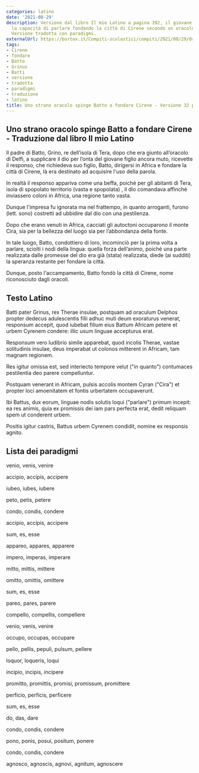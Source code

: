 ```yaml
---
categories: latino
date: '2021-08-29'
description: Versione dal libro Il mio Latino a pagina 392, il giovane Batto otterrà
  la capacità di parlare fondando la città di Cirene secondo un oracolo di Apollo.
  Versione tradotta con paradigmi.
externalUrl: https://bortox.it/Compiti-scolastici/compiti/2021/08/29/Oracolo-spinge-Batto-fondare-Cirene.html
tags:
- Cirene
- fondare
- Batto
- Grinus
- Batti
- versione
- tradotta
- paradigmi
- traduzione
- latino
title: Uno strano oracolo spinge Batto a fondare Cirene - Versione 32 pagina 392
---
```


## Uno strano oracolo spinge Batto a fondare Cirene - Traduzione dal libro Il mio Latino

Il padre di Batto, Grino, re dell’isola di Tera, dopo che era giunto all’oracolo di Delfi, a supplicare il dio per l’onta del giovane figlio ancora muto, ricevette il responso, che richiedeva suo figlio, Batto, dirigersi in Africa e fondare la città di Cirene, là era destinato ad acquisire l'uso della parola.

In realtà il responso appariva come una beffa, poiché per gli abitanti di Tera, isola di spopolato territorio (vasta e spopolata) , il dio comandava affinché inviassero coloni in Africa, una regione tanto vasta.

Dunque l'impresa fu ignorata ma nel frattempo, in quanto arroganti, furono (lett. sono) costretti ad ubbidire dal dio con una pestilenza.

Dopo che erano venuti in Africa, cacciati gli autoctoni occuparono il monte Cira, sia per la bellezza del luogo sia per l’abbondanza della fonte. 

In tale luogo, Batto, condottiero di loro, incominciò per la prima volta a parlare, sciolti i nodi della lingua: quella forza dell’animo, poiché una parte realizzata dalle promesse del dio era già (stata) realizzata, diede (ai sudditi) la speranza restante per fondare la città.

Dunque, posto l'accampamento, Batto fondò la città di Cirene, nome riconosciuto dagli oracoli. 

## Testo Latino

Batti pater Grinus, rex Therae insulae, postquam ad oraculum Delphos propter dedecus adulescentis filii adhuc muti deum exoraturus venerat, responsum accepit, quod iubebat filium eius Battum Africam petere et urbem Cyrenem condere: illic usum linguae accepturus erat.

Responsum vero ludibrio simile apparebat, quod incolis Therae, vastae solitudinis insulae, deus imperabat ut colonos mitterent in Africam, tam magnam regionem.

Res igitur omissa est, sed interiecto tempore velut ("in quanto") contumaces pestilentia deo parere compelluntur.

Postquam venerant in Africam, pulsis accolis montem Cyran ("Cira") et propter loci amoenitatem et fontis urbertatem occupaverunt.

Ibi Battus, dux eorum, linguae nodis solutis loqui ("parlare") primum incepit: ea res animis, quia ex promissis dei iam pars perfecta erat, dedit reliquam spem ut conderent urbem.

Positis igitur castris, Battus urbem Cyrenem condidit, nomine ex responsis agnito.

## Lista dei paradigmi

venio, venis, venire

accipio, accipis, accipere

iubeo, iubes, iubere

peto, petis, petere

condo, condis, condere

accipio, accipis, accipere

sum, es, esse

appareo, appares, apparere

impero, imperas, imperare

mitto, mittis, mittere

omitto, omittis, omittere

sum, es, esse

pareo, pares, parere

compello, compellis, compellere

venio, venis, venire

occupo, occupas, occupare

pello, pellis, pepuli, pulsum, pellere

loquor, loqueris, loqui

incipio, incipis, incipere

promitto, promittis, promisi, promissum, promittere

perficio, perficis, perficere

sum, es, esse

do, das, dare

condo, condis, condere

pono, ponis, posui, positum, ponere

condo, condis, condere

agnosco, agnoscis, agnovi, agnitum, agnoscere